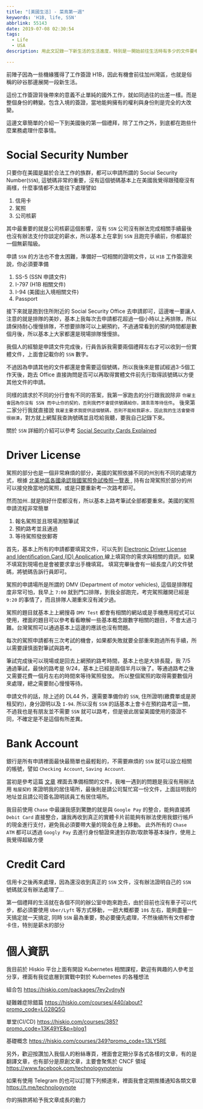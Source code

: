 ```yaml
---
title: "[美國生活] - 菜鳥第一週"
keywords: 'H1B, life, SSN'
abbrlink: 55143
date: 2019-07-08 02:30:54
tags:
  - Life
  - USA
description: 用此文記錄一下新生活的生活進度，特別是一開始前往生活時有多少的文件要申請

---
```


前陣子因為一些機緣獲得了工作簽證 H1B，因此有機會前往加州灣區，也就是俗稱的矽谷那邊展開一段新生活。

這份工作簽證背後帶來的意義不止單純的國外工作，就如同過往的出差一樣。而是整個身份的轉變。包含入境的簽證，當地能夠擁有的權利與身份則是完全的大改變。

這邊文章簡單的介紹一下到美國後的第一個禮拜，除了工作之外，到底都在跑些什麼業務處理什麼事情。

# Social Security Number
只要你在美國是屬於合法工作的族群，都可以申請所謂的 Social Security Number(`SSN`), 這號碼非常的重要，沒有這個號碼基本上在美國我覺得跟殘廢沒有兩樣，什麼事情都不太能往下處理譬如
1. 信用卡
2. 駕照
3. 公司核薪

其中最重要的就是公司核薪這個影響，沒有 `SSN` 公司沒有辦法完成相關手續最後也沒有辦法支付你談定的薪水，所以基本上在拿到 `SSN` 且跑完手續前，你都屬於一個無薪階級。

申請 `SSN` 的方法也不會太困難，準備好一切相關的證明文件，以 `H1B` 工作簽證來說，你必須要準備

1. SS-5 (SSN 申請文件)
2. I-797 (H1B 相關文件)
3. I-94 (美國出入境相關文件)
4. Passport

接下來就是跑到住所附近的 Social Security Office 去申請即可，這邊唯一要讓人注意的就是排隊的美妙，基本上我每次去申請都花超過一個小時以上再排隊，所以請保持耐心慢慢排隊，不想要排隊可以上網預約，不過通常看到的預約時間都是數個月後，所以基本上大家都還是現場排隊慢慢排。

我個人的經驗是申請文件完成後，行員告訴我需要兩個禮拜左右才可以收到一份實體文件，上面會記載你的 `SSN` 數字。

不過因為申請其他的文件都還是會需要這個號碼，所以我後來是嘗試經過3-5個工作天後，跑去 Office 直接詢問是否可以再取得實體文件前先行取得該號碼以方便其他文件的申請。

同樣的請求於不同的分行會有不同的答案，我第一家跑去的分行跟我說除非 `你雇主會因為你沒有 SSN 而中止你的契約，否則我們不會提供號碼給你，請乖乖等待信件`。
後來第二家分行我就直接說 `我雇主要求我提供這個號碼，否則不能給我薪水，因此我的生活會變得很崩潰`，對方就上網幫我查詢號碼並且唸給我聽，要我自己記錄下來。

關於 `SSN` 詳細的介紹可以參考
[Social Security Cards Explained](https://www.youtube.com/watch?v=Erp8IAUouus)

# Driver License
駕照的部分也是一個非常麻煩的部分，美國的駕照依據不同的州別有不同的處理方式，根據
[北美地區各國承認我國駕照免試換照一覽表 ](https://www.mofa.gov.tw/Upload/WebArchive/1860/01link%E5%8C%97%E7%BE%8E%E5%9C%B0%E5%8D%80%E5%90%84%E5%9C%8B%E6%89%BF%E8%AA%8D%E6%88%91%E5%9C%8B%E9%A7%95%E7%85%A7%E5%85%8D%E8%A9%A6%E6%8F%9B%E7%85%A7%E4%B8%80%E8%A6%BD%E8%A1%A8_1080625.pdf), 持有台灣駕照於部分的州可以接兌換當地的駕照，或是只要重新考一次路考即可。

然而加州..就是剛好什麼都沒有，所以基本上路考筆試全部都要重來。美國的駕照申請流程非常簡單
1. 報名駕照並且現場測驗筆試
2. 預約路考並且通過
3. 等待駕照發放郵寄

首先，基本上所有的申請都要填寫文件，可以先到 [Electronic Driver License and Identification Card (ID) Application
](https://www.dmv.ca.gov/portal/dmv/detail/forms/dl/dl44) 線上填寫你的需求與相關的資訊，如果不填寫到現場也是會被要求拿出手機填寫。
填寫完畢後會有一組長度八的文件號碼，將號碼告訴行員即可。

駕照的申請場所是所謂的 DMV (Department of motor vehicles), 這個是排隊程度非常可怕，我早上 `7:00` 就到門口排隊，到我全部跑完，考完駕照離開已經是 `9:20` 的事情了，而且排隊人潮重來沒有減少過。

駕照的題目就基本上上網搜尋 `DMV Test` 都會有相關的網站或是手機應用程式可以使用，裡面的題目可以參考看看瞭解一些基本概念跟數字相關的題目，不會太過刁難。台灣駕照可以通過基本上這邊的應該也沒有問題。

每次的駕照申請都有三次考試的機會，如果都失敗就要全部重來跑過所有手續，所以需要謹慎面對筆試與路考。

筆試完成後可以現場或是回去上網預約路考時間，基本上也是大排長龍，我 7/5 通過筆試，最快的路考是 9/24，基本上已經是兩個半月以後了。等通過路考之後又需要花費一個月左右的時間來等待駕照發放。
所以整個駕照的取得需要數個月來處理，總之需要耐心慢慢等待。

申請文件的話，除上述的 DL44 外，還需要準備你的 `SSN`, 住所證明(繳費單或是房租契約)，身分證明以及 `I-94`.
所以沒有 `SSN` 的話基本上會卡在預約路考這一關，不過我也是有朋友並不需要 `SSN` 就可以路考，但是彼此居留美國使用的簽證不同，不確定是不是這個有所差異。

# Bank Account
銀行是所有申請裡面最快最簡單也最輕鬆的，不需要麻煩的 `SSN` 就可以設立相關的帳號，譬如 `Checking Account`, `Saving Account`.

當初是參考這篇 [文章](https://zi.media/@yidianzixun/post/9gAP3N) 裡面去準備相關的文件，我唯一遇到的問題是我沒有用辦法用 `租屋契約` 來證明我的居住場所，最後則是請公司幫忙寫一份文件，上面註明我的地址並且請公司簽名證明該員工有居住場所。

我目前使用 `Chase` 中最讓我感到驚艷的就是與 `Google Pay` 的整合，能夠直接將 `Debit Card` 直接整合，讓我再收到真正的實體卡片前能夠有辦法使用我銀行帳戶的現金進行支付，避免我必須要帶大量的現金在身上移動。
此外所有的 `Chase ATM` 都可以透過 `Googly Pay` 去進行身份驗證來達到存款/取款等基本操作，使用上我覺得超級方便

# Credit Card
信用卡之後再來處理，因為還沒收到真正的 `SSN` 文件，沒有辦法證明自己的 `SSN` 號碼就沒有辦法處理了...

第一個禮拜的生活就在各個不同的辦公室中跑來跑去，由於目前也沒有車子可以代步，都必須要使用 `Uber/Lyft` 等方式移動，一趟大概都要 `10$` 左右，能夠盡量一天搞定就一天搞定, 同時 `SSN` 最為重要，勢必要優先處理，不然後續所有文件都會卡住，特別是薪水的部分


# 個人資訊
我目前於 Hiskio 平台上面有開設 Kubernetes 相關課程，歡迎有興趣的人參考並分享，裡面有我從底層到實戰中對於 Kubernetes 的各種想法

組合包
https://hiskio.com/packages/7ey2vdnyN

疑難雜症除錯篇
https://hiskio.com/courses/440/about?promo_code=LG28Q5G

單堂(CI/CD)
https://hiskio.com/courses/385?promo_code=13K49YE&p=blog1

基礎概念
https://hiskio.com/courses/349?promo_code=13LY5RE

另外，歡迎按讚加入我個人的粉絲專頁，裡面會定期分享各式各樣的文章，有的是翻譯文章，也有部分是原創文章，主要會聚焦於 CNCF 領域
https://www.facebook.com/technologynoteniu

如果有使用 Telegram 的也可以訂閱下列頻道來，裡面我會定期推播通知各類文章
https://t.me/technologynote

你的捐款將給予我文章成長的動力
<script type="text/javascript" src="https://cdnjs.buymeacoffee.com/1.0.0/button.prod.min.js" data-name="bmc-button" data-slug="hwchiu" data-color="#000000" data-emoji=""  data-font="Cookie" data-text="Buy me a coffee" data-outline-color="#fff" data-font-color="#fff" data-coffee-color="#fd0" ></script>